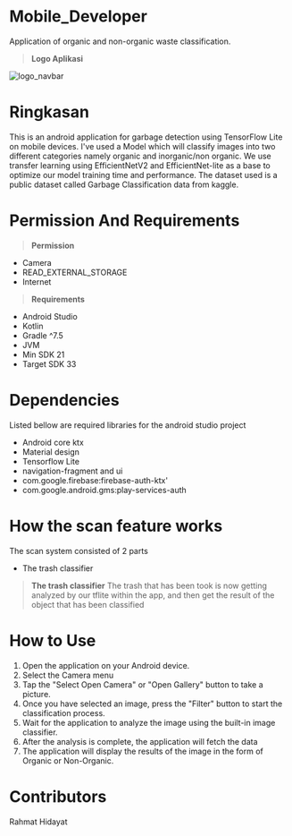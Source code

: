 # Mobile_Developer
Application of organic and non-organic waste classification.


> **Logo Aplikasi**


![logo_navbar](https://github.com/Capstone-PC615/Mobile_Developer/assets/87655146/016406c4-84cc-473c-8b60-16be5bc210ea)


# Ringkasan

This is an android application for garbage detection using TensorFlow Lite on mobile devices. I've used a Model which will classify images into two different categories namely organic and inorganic/non organic. We use transfer learning using EfficientNetV2 and EfficientNet-lite as a base to optimize our model training time and performance. The dataset used is a public dataset called Garbage Classification data from kaggle.



# Permission And Requirements

> **Permission**
- Camera
- READ_EXTERNAL_STORAGE
- Internet

> **Requirements**

- Android Studio
- Kotlin
- Gradle ^7.5
- JVM
- Min SDK 21
- Target SDK 33

# Dependencies
Listed bellow are required libraries for the android studio project

- Android core ktx
- Material design
- Tensorflow Lite
- navigation-fragment and ui
- com.google.firebase:firebase-auth-ktx'
- com.google.android.gms:play-services-auth

# How the scan feature works
The scan system consisted of 2 parts
- The trash classifier

> **The trash classifier**
   The trash that has been took is now getting analyzed by our tflite within the app, and then get the result of the object that has been classified

# How to Use

1. Open the application on your Android device.
2. Select the Camera menu
3. Tap the "Select Open Camera" or "Open Gallery" button to take a picture.
4. Once you have selected an image, press the "Filter" button to start the classification process.
5. Wait for the application to analyze the image using the built-in image classifier.
6. After the analysis is complete, the application will fetch the data
7. The application will display the results of the image in the form of Organic or Non-Organic.

# Contributors
Rahmat Hidayat
   


